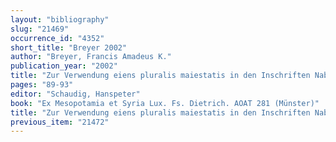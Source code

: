 ```yaml
---
layout: "bibliography"
slug: "21469"
occurrence_id: "4352"
short_title: "Breyer 2002"
author: "Breyer, Francis Amadeus K."
publication_year: "2002"
title: "Zur Verwendung eiens pluralis maiestatis in den Inschriften Nabonids"
pages: "89-93"
editor: "Schaudig, Hanspeter"
book: "Ex Mesopotamia et Syria Lux. Fs. Dietrich. AOAT 281 (Münster)"
title: "Zur Verwendung eiens pluralis maiestatis in den Inschriften Nabonids"
previous_item: "21472"
---
```

